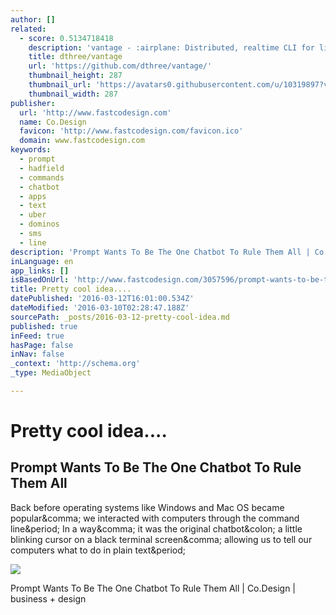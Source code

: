 ```yaml
---
author: []
related:
  - score: 0.5134718418
    description: 'vantage - :airplane: Distributed, realtime CLI for live Node apps.'
    title: dthree/vantage
    url: 'https://github.com/dthree/vantage/'
    thumbnail_height: 287
    thumbnail_url: 'https://avatars0.githubusercontent.com/u/10319897?v=3&s=400'
    thumbnail_width: 287
publisher:
  url: 'http://www.fastcodesign.com'
  name: Co.Design
  favicon: 'http://www.fastcodesign.com/favicon.ico'
  domain: www.fastcodesign.com
keywords:
  - prompt
  - hadfield
  - commands
  - chatbot
  - apps
  - text
  - uber
  - dominos
  - sms
  - line
description: 'Prompt Wants To Be The One Chatbot To Rule Them All | Co.Design | business + design'
inLanguage: en
app_links: []
isBasedOnUrl: 'http://www.fastcodesign.com/3057596/prompt-wants-to-be-the-one-chatbot-to-rule-them-all?partner=rss'
title: Pretty cool idea....
datePublished: '2016-03-12T16:01:00.534Z'
dateModified: '2016-03-10T02:28:47.188Z'
sourcePath: _posts/2016-03-12-pretty-cool-idea.md
published: true
inFeed: true
hasPage: false
inNav: false
_context: 'http://schema.org'
_type: MediaObject

---
```

# Pretty cool idea....

<article style=""><h1>Prompt Wants To Be The One Chatbot To Rule Them All</h1><p>Back before operating systems like Windows and Mac OS became popular&amp;comma; we interacted with computers through the command line&amp;period; In a way&amp;comma; it was the original chatbot&amp;colon; a little blinking cursor on a black terminal screen&amp;comma; allowing us to tell our computers what to do in plain text&amp;period;</p><img src="http://d.fastcompany.net/multisite_files/fastcompany/imagecache/620x350/poster/2016/03/3057596-poster-p-1-prompt-is-a-command-line-for-everyday-life.jpg" /></article>

Prompt Wants To Be The One Chatbot To Rule Them All | Co.Design | business + design